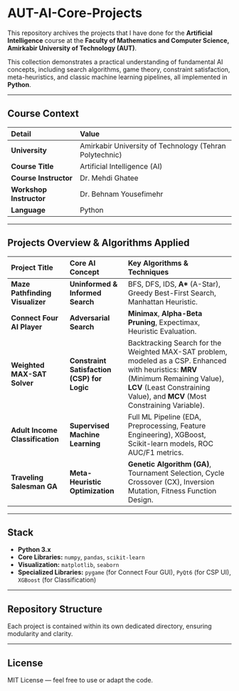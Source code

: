 # AUT-AI-Core-Projects

This repository archives the projects that I have done for the **Artificial Intelligence** course at the **Faculty of Mathematics and Computer Science, Amirkabir University of Technology (AUT)**.

This collection demonstrates a practical understanding of fundamental AI concepts, including search algorithms, game theory, constraint satisfaction, meta-heuristics, and classic machine learning pipelines, all implemented in **Python**.

---

## Course Context

| Detail | Value |
| :--- | :--- |
| **University** | Amirkabir University of Technology (Tehran Polytechnic) |
| **Course Title** | Artificial Intelligence (AI) |
| **Course Instructor** | Dr. Mehdi Ghatee |
| **Workshop Instructor** | Dr. Behnam Yousefimehr |
| **Language** | Python |

---

## Projects Overview & Algorithms Applied

| Project Title | Core AI Concept | Key Algorithms & Techniques |
| :--- | :--- | :--- |
| **Maze Pathfinding Visualizer** | **Uninformed & Informed Search** | BFS, DFS, IDS, **A\*** (A-Star), Greedy Best-First Search, Manhattan Heuristic. |
| **Connect Four AI Player** | **Adversarial Search** | **Minimax**, **Alpha-Beta Pruning**, Expectimax, Heuristic Evaluation. |
| **Weighted MAX-SAT Solver** | **Constraint Satisfaction (CSP) for Logic** | Backtracking Search for the Weighted MAX-SAT problem, modeled as a CSP. Enhanced with heuristics: **MRV** (Minimum Remaining Value), **LCV** (Least Constraining Value), and **MCV** (Most Constraining Variable). |
| **Adult Income Classification** | **Supervised Machine Learning** | Full ML Pipeline (EDA, Preprocessing, Feature Engineering), XGBoost, Scikit-learn models, ROC AUC/F1 metrics. |
| **Traveling Salesman GA** | **Meta-Heuristic Optimization** | **Genetic Algorithm (GA)**, Tournament Selection, Cycle Crossover (CX), Inversion Mutation, Fitness Function Design. |

---

## Stack

* **Python 3.x**
* **Core Libraries:** `numpy`, `pandas`, `scikit-learn`
* **Visualization:** `matplotlib`, `seaborn`
* **Specialized Libraries:** `pygame` (for Connect Four GUI), `PyQt6` (for CSP UI), `XGBoost` (for Classification)

---

## Repository Structure

Each project is contained within its own dedicated directory, ensuring modularity and clarity.

---

## License

MIT License — feel free to use or adapt the code.